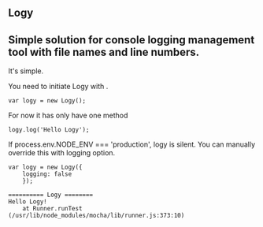 Logy
---

Simple solution for console logging management tool with file names and line numbers.
---------------------------------------------------



It's simple.

You need to initiate Logy with .

    var logy = new Logy();


For now it has only have one method

    logy.log('Hello Logy');



If process.env.NODE_ENV === 'production', logy is silent. You can manually override this with logging option.

    var logy = new Logy({
        logging: false
        });

    ========== Logy ========
    Hello Logy!
        at Runner.runTest (/usr/lib/node_modules/mocha/lib/runner.js:373:10)

